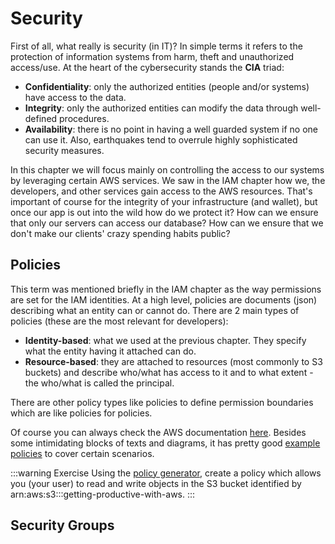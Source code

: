 # Security

First of all, what really is security (in IT)? In simple terms it refers to the protection of information systems from harm, theft and unauthorized access/use. At the heart of the cybersecurity stands the **CIA** triad:

- **Confidentiality**: only the authorized entities (people and/or systems) have access to the data.
- **Integrity**: only the authorized entities can modify the data through well-defined procedures.
- **Availability**: there is no point in having a well guarded system if no one can use it. Also, earthquakes tend to overrule highly sophisticated security measures.

In this chapter we will focus mainly on controlling the access to our systems by leveraging certain AWS services. We saw in the IAM chapter how we, the developers, and other services gain access to the AWS resources. That's important of course for the integrity of your infrastructure (and wallet), but once our app is out into the wild how do we protect it? How can we ensure that only our servers can access our database? How can we ensure that we don't make our clients' crazy spending habits public?

## Policies

This term was mentioned briefly in the IAM chapter as the way permissions are set for the IAM identities. At a high level, policies are documents (json) describing what an entity can or cannot do. There are 2 main types of policies (these are the most relevant for developers):

- **Identity-based**: what we used at the previous chapter. They specify what the entity having it attached can do.
- **Resource-based**: they are attached to resources (most commonly to S3 buckets) and describe who/what has access to it and to what extent - the who/what is called the principal.

There are other policy types like policies to define permission boundaries which are like policies for policies.

Of course you can always check the AWS documentation [here](https://docs.aws.amazon.com/IAM/latest/UserGuide/access_policies.html). Besides some intimidating blocks of texts and diagrams, it has pretty good [example policies](https://docs.aws.amazon.com/IAM/latest/UserGuide/access_policies_examples.html) to cover certain scenarios.

:::warning Exercise
Using the [policy generator](https://awspolicygen.s3.amazonaws.com/policygen.html), create a policy which allows you (your user) to read and write objects in the S3 bucket identified by arn:aws:s3:::getting-productive-with-aws.
:::

## Security Groups

